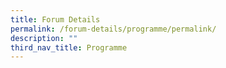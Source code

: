 ```yaml
---
title: Forum Details
permalink: /forum-details/programme/permalink/
description: ""
third_nav_title: Programme
---
```


